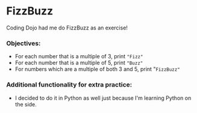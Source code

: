 # FizzBuzz
Coding Dojo had me do FizzBuzz as an exercise! 
### Objectives:
* For each number that is a multiple of 3, print `"Fizz"`
* For each number that is a multiple of 5, print `"Buzz"`
* For numbers which are a multiple of both 3 and 5, print "`FizzBuzz"`
### Additional functionality for extra practice:
* I decided to do it in Python as well just because I'm learning Python on the side.